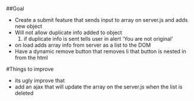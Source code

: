 ##Goal
- Create a submit feature that sends input to array on server.js and adds new object
- Will not allow duplicate info added to object
  1. if duplicate info is sent tells user in alert 'You are not original'
- on load adds array info from server as a list to the DOM
- Have a dynamic remove button that removes li that button is nested in from the html

#Things to improve

- its ugly improve that
- add an ajax that will update the array on the server.js when the list is deleted
